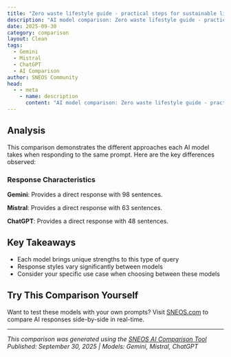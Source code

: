 ```yaml
---
title: "Zero waste lifestyle guide - practical steps for sustainable living"
description: "AI model comparison: Zero waste lifestyle guide - practical steps for sustainable living..."
date: 2025-09-30
category: comparison
layout: Clean
tags:
  - Gemini
  - Mistral
  - ChatGPT
  - AI Comparison
author: SNEOS Community
head:
  - - meta
    - name: description
      content: "AI model comparison: Zero waste lifestyle guide - practical steps for sustainable living..."
---
```


<ChatComparison
  title="Zero waste lifestyle guide - practical steps for sustainable living"
  prompt="Zero waste lifestyle guide - practical steps for sustainable living"
  :responses='{
    "Gemini": "## Zero Waste Lifestyle Guide: Practical Steps for Sustainable Living\n\nThe zero-waste lifestyle is about consciously reducing the amount of waste you send to landfills and incinerators. It\u0027s a journey, not a destination, and every little change makes a difference. This guide offers practical steps you can take to move towards a more sustainable and less wasteful life.\n\n**I. Understanding the Zero Waste Principles (The 5 R\u0027s):**\n\nBefore diving into practical tips, understanding the principles that guide zero waste is essential:\n\n*   **Refuse:** Say no to what you don\u0027t need. This is the first and most powerful step. Refuse single-use plastics, freebies you won\u0027t use, unnecessary promotional materials, and packaging.\n*   **Reduce:** Minimize what you need. Streamline your consumption and only buy what you truly need and will use.\n*   **Reuse:** Use items again and again. Repair broken items, buy second-hand, and opt for reusable containers, bags, and products.\n*   **Recycle:** Recycle what you can\u0027t refuse, reduce, or reuse. Familiarize yourself with your local recycling guidelines.\n*   **Rot (Compost):** Compost food scraps and yard waste. This turns organic waste into nutrient-rich soil.\n\n**II. Practical Steps to Reduce Waste:**\n\n**A. In the Kitchen:**\n\n*   **Shopping:**\n    *   **Bring your own reusable bags:** Keep them in your car, by the door, or in your purse.\n    *   **Use reusable produce bags:** Mesh or cloth bags for fruits and vegetables.\n    *   **Buy in bulk:** Bring your own jars or containers to fill with grains, nuts, seeds, spices, coffee, tea, and other dry goods.\n    *   **Shop at farmers markets:** Support local farmers and reduce packaging.\n    *   **Plan your meals:**  Reduce food waste by only buying what you need.\n    *   **Make a shopping list:** Stick to your list to avoid impulse purchases.\n    *   **Choose products with minimal packaging:** Opt for cardboard over plastic, and concentrated versions.\n    *   **Avoid individually wrapped items:** Choose larger sizes or make your own.\n*   **Food Storage:**\n    *   **Use reusable containers:** Glass jars, stainless steel containers, beeswax wraps, silicone bags, and reusable lids.\n    *   **Store food properly:** Proper storage extends shelf life and prevents waste.\n    *   **Learn to preserve food:** Canning, pickling, dehydrating, and freezing extend the life of seasonal produce.\n*   **Cooking \u0026 Eating:**\n    *   **Compost food scraps:** Invest in a countertop composter or outdoor bin.\n    *   **Use reusable dishcloths and towels:** Replace paper towels with cloth alternatives.\n    *   **Wash dishes with a solid dish soap bar and a wooden scrub brush.**\n    *   **Make your own cleaning products:**  Vinegar, baking soda, and lemon juice are effective and eco-friendly cleaners.\n    *   **Use reusable utensils, plates, and cups:** At home and when ordering takeout.\n*   **Drinks:**\n    *   **Carry a reusable water bottle:** Avoid single-use plastic bottles.\n    *   **Use a reusable coffee cup:** Many coffee shops offer discounts for bringing your own cup.\n    *   **Brew your own coffee or tea:** Reduce the waste from disposable pods or teabags.\n    *   **Say no to straws:** Or bring your own reusable straw (stainless steel, bamboo, silicone).\n\n**B. In the Bathroom:**\n\n*   **Personal Care:**\n    *   **Switch to solid toiletries:** Shampoo bars, conditioner bars, soap bars, and deodorant bars reduce plastic packaging.\n    *   **Use reusable cotton rounds:**  Cloth rounds for removing makeup or applying toner.\n    *   **Try a safety razor:**  Reduces waste from disposable razors.\n    *   **Use a bamboo toothbrush:**  A more sustainable alternative to plastic toothbrushes.\n    *   **DIY beauty products:** Make your own lotions, scrubs, and masks with natural ingredients.\n    *   **Menstrual care:** Opt for a menstrual cup or reusable cloth pads.\n*   **Cleaning:**\n    *   **Make your own bathroom cleaners:**  Vinegar, baking soda, and essential oils can be used for cleaning toilets, sinks, and showers.\n    *   **Use a reusable toilet brush:**  Avoid disposable toilet cleaning products.\n    *   **Refillable cleaners:** If DIY is not for you, look for concentrated cleaning products that you can dilute and refill your own bottles.\n\n**C. In the Laundry Room:**\n\n*   **Use laundry detergent sheets, pods without plastic film, or make your own.**\n*   **Use dryer balls instead of dryer sheets.**\n*   **Air dry clothes whenever possible to reduce energy consumption and wear on clothes.**\n*   **Wash clothes less often.**\n*   **Mend clothes to extend their lifespan.**\n\n**D. On the Go:**\n\n*   **BYOK (Bring Your Own Kit):**  A small bag containing reusable utensils, a napkin, a water bottle, and a shopping bag.\n*   **Refuse single-use items:**  Politely decline straws, plastic cutlery, napkins, and unnecessary packaging.\n*   **Support businesses with sustainable practices:**  Choose restaurants and cafes that offer reusable options or have reduced their waste.\n*   **Pack your own snacks and meals:**  Avoid buying pre-packaged snacks and drinks.\n*   **Plan ahead:**  Think about potential waste situations and pack accordingly.\n\n**E. At Home \u0026 General:**\n\n*   **Reduce paper consumption:**\n    *   **Unsubscribe from junk mail:**  Contact companies directly or use online services to opt out.\n    *   **Pay bills online:**  Opt for electronic statements and payments.\n    *   **Use a digital notebook or tablet:**  Reduce paper usage for notes and lists.\n    *   **Borrow books from the library:**  Instead of buying new books.\n*   **Repair and repurpose items:**  Fix broken items instead of replacing them. Get creative with repurposing old items into something new.\n*   **Buy second-hand:**  Shop at thrift stores, consignment shops, and online marketplaces for clothes, furniture, and other items.\n*   **Donate unwanted items:**  Give away items you no longer need to charity organizations, friends, or family.\n*   **Choose experiences over things:**  Focus on creating memories instead of accumulating possessions.\n*   **Say no to promotional items:**  Decline freebies you don\u0027t need.\n*   **Advocate for change:**  Support businesses and policies that promote sustainability.\n\n**III. Mindset and Motivation:**\n\n*   **Start small:** Don\u0027t try to do everything at once. Choose one or two areas to focus on and gradually expand.\n*   **Be patient with yourself:**  It takes time to change habits. Don\u0027t get discouraged if you slip up.\n*   **Focus on progress, not perfection:**  Every little bit counts.\n*   **Find a zero-waste community:**  Connect with others who are on the same journey for support and inspiration.\n*   **Educate yourself:**  Learn about the environmental impact of waste and the benefits of zero-waste living.\n*   **Remember your \u0022why\u0022:**  Why are you choosing to live a zero-waste lifestyle? Keeping your motivation in mind will help you stay on track.\n*   **Celebrate your successes:**  Acknowledge and celebrate your progress to stay motivated.\n\n**IV. Resources:**\n\n*   **Websites:** Zero Waste Home, Going Zero Waste, Package Free Shop.\n*   **Books:**  \u0022Zero Waste Home\u0022 by Bea Johnson, \u0022The Zero Waste Lifestyle\u0022 by Amy Korst.\n*   **Local Resources:**  Search for local composting programs, recycling centers, bulk stores, and repair cafes.\n\n**V. Important Considerations:**\n\n*   **Accessibility and Affordability:**  Zero waste can sometimes be more expensive upfront. Prioritize affordable swaps and DIY options.  Look for community initiatives that offer affordable or free resources.\n*   **Individual Circumstances:**  Adapt zero-waste practices to your own lifestyle and needs.  Not every solution will work for everyone.\n*   **Systemic Change:**  While individual actions are important, advocating for systemic changes (e.g., extended producer responsibility, better recycling infrastructure) is crucial for lasting impact.\n\nBy implementing these practical steps and embracing the zero-waste mindset, you can significantly reduce your environmental footprint and contribute to a more sustainable future. Remember, it\u0027s a journey, not a destination. Enjoy the process and celebrate your progress along the way!\n",
    "Mistral": "Adopting a zero waste lifestyle is a journey that involves reducing, reusing, recycling, and composting to minimize waste. Here\u0027s a practical guide to help you transition towards sustainable living:\n\n### 1. **Assess Your Waste**\n- **Audit Your Trash**: Start by examining what you throw away. This will help you identify areas where you can reduce waste.\n- **Track Your Habits**: Keep a log of your daily waste for a week to understand your consumption patterns.\n\n### 2. **Reduce**\n- **Buy Less**: Focus on essentials and avoid impulse purchases.\n- **Choose Durable Products**: Opt for items that are built to last.\n- **Avoid Single-Use Plastics**: Carry reusable bags, water bottles, and containers.\n- **Buy in Bulk**: Purchase larger quantities to reduce packaging waste.\n- **Digital Over Physical**: Opt for digital books, magazines, and tickets.\n\n### 3. **Reuse**\n- **Repurpose Items**: Find new uses for old items, such as turning old clothes into rags.\n- **Borrow or Rent**: Use libraries, tool-sharing programs, and rental services.\n- **Second-Hand Shopping**: Buy used items from thrift stores, garage sales, or online marketplaces.\n- **Repair and Maintain**: Fix broken items instead of replacing them.\n\n### 4. **Recycle**\n- **Know Your Local Recycling Rules**: Understand what can and cannot be recycled in your area.\n- **Separate Waste**: Properly sort recyclables from non-recyclables.\n- **Compost**: Set up a compost bin for organic waste like food scraps and yard trimmings.\n- **E-Waste**: Properly dispose of electronic waste through designated recycling programs.\n\n### 5. **Refuse**\n- **Say No to Freebies**: Politely decline free promotional items that you don\u2019t need.\n- **Avoid Junk Mail**: Opt out of receiving junk mail and catalogs.\n- **Minimize Packaging**: Choose products with minimal or no packaging.\n\n### 6. **Rot**\n- **Composting**: Start a compost pile or use a compost bin to turn organic waste into nutrient-rich soil.\n- **Vermicomposting**: Use worms to compost food scraps if you live in an apartment.\n\n### 7. **Shop Smart**\n- **Buy Local**: Support local farmers and businesses to reduce transportation emissions.\n- **Choose Sustainable Brands**: Look for products with eco-friendly certifications.\n- **Avoid Over-Packaged Goods**: Opt for products with less packaging.\n\n### 8. **DIY and Homemade**\n- **Make Your Own**: Create your own cleaning products, beauty products, and food from scratch.\n- **Grow Your Own**: Start a small garden or herb patch to grow your own produce.\n\n### 9. **Energy Efficiency**\n- **Use Energy-Efficient Appliances**: Choose appliances with high energy ratings.\n- **Conserve Energy**: Turn off lights and electronics when not in use.\n- **Renewable Energy**: Consider switching to renewable energy sources like solar or wind power.\n\n### 10. **Transportation**\n- **Public Transportation**: Use buses, trains, or carpooling.\n- **Bike or Walk**: Opt for biking or walking for short distances.\n- **Electric Vehicles**: Consider switching to an electric or hybrid vehicle.\n\n### 11. **Community Involvement**\n- **Join Local Initiatives**: Participate in community clean-up drives and recycling programs.\n- **Educate Others**: Share your knowledge and experiences with friends and family.\n- **Advocate for Change**: Support policies and legislation that promote sustainability.\n\n### 12. **Mindful Consumption**\n- **Plan Meals**: Reduce food waste by planning meals and buying only what you need.\n- **Use Leftovers**: Find creative ways to use leftovers.\n- **Support Sustainable Agriculture**: Choose organic and sustainably farmed products.\n\n### 13. **Personal Care**\n- **Reusable Products**: Use reusable menstrual products, razors, and toothbrushes.\n- **Natural Ingredients**: Opt for personal care products with natural, non-toxic ingredients.\n\n### 14. **Home Management**\n- **Minimalist Decor**: Choose a minimalist approach to home decor to reduce clutter.\n- **Eco-Friendly Cleaning**: Use natural cleaning products or make your own.\n\n### 15. **Education and Awareness**\n- **Stay Informed**: Keep up with the latest in sustainable living and zero waste practices.\n- **Share Knowledge**: Educate others about the benefits of a zero waste lifestyle.\n\n### Final Thoughts\nTransitioning to a zero waste lifestyle is a gradual process. Start with small changes and build on them over time. Every effort counts, and collectively, these actions can make a significant difference.",
    "ChatGPT": "Certainly! Here\u2019s a practical guide to adopting a zero waste lifestyle with actionable steps for sustainable living:\n\n### Zero Waste Lifestyle Guide: Practical Steps for Sustainable Living\n\n---\n\n#### 1. **Understand Zero Waste**\n- Aim to send as little waste as possible to landfills and incinerators.\n- Focus on reducing, reusing, recycling, and composting.\n\n---\n\n#### 2. **Refuse Unnecessary Items**\n- Say no to single-use plastics like straws, bags, and cutlery.\n- Avoid free promotional items that you don\u2019t need.\n\n---\n\n#### 3. **Reduce Consumption**\n- Buy only what you need.\n- Choose quality over quantity to increase product lifespan.\n- Repair and maintain items instead of discarding them.\n\n---\n\n#### 4. **Reuse and Repurpose**\n- Use reusable bags, bottles, and containers.\n- Repurpose jars, boxes, and fabric for storage or crafts.\n- Donate or sell items you no longer need.\n\n---\n\n#### 5. **Recycle Properly**\n- Learn your local recycling guidelines.\n- Clean and sort recyclables to avoid contamination.\n- Recycle electronics and batteries at designated centers.\n\n---\n\n#### 6. **Compost Organic Waste**\n- Collect food scraps and yard waste.\n- Use a home compost bin or community composting services.\n- Compost enriches soil and reduces methane emissions.\n\n---\n\n#### 7. **Shop Mindfully**\n- Buy in bulk to reduce packaging.\n- Choose package-free or minimal packaging products.\n- Support local farmers and markets.\n- Opt for second-hand or vintage shopping.\n\n---\n\n#### 8. **Sustainable Food Choices**\n- Plan meals to minimize food waste.\n- Eat seasonal, local, and plant-based foods.\n- Preserve excess food by freezing, canning, or drying.\n\n---\n\n#### 9. **Use Sustainable Personal Care and Cleaning Products**\n- Make your own cleaning solutions using vinegar, baking soda.\n- Choose bar soaps and shampoo bars.\n- Use reusable makeup remover pads.\n\n---\n\n#### 10. **Practice Conscious Transportation**\n- Walk, bike, or use public transportation.\n- Carpool or drive fuel-efficient vehicles.\n\n---\n\n#### 11. **Educate and Involve Others**\n- Share your zero waste journey with friends and family.\n- Participate in community clean-ups and sustainability groups.\n- Advocate for waste reduction policies at local levels.\n\n---\n\n### Additional Tips\n- Keep a zero waste kit (reusable utensils, straws, napkins) in your bag.\n- Track your waste to identify and improve problem areas.\n- Be patient and flexible\u2014transitioning to zero waste is a gradual process.\n\n---\n\nAdopting a zero waste lifestyle helps reduce your environmental impact, conserve resources, and promote a healthier planet. Small consistent changes make a significant difference over time!"
  }'
  published-date="16:19"
/>

## Analysis

This comparison demonstrates the different approaches each AI model takes when responding to the same prompt. Here are the key differences observed:

### Response Characteristics

**Gemini**: Provides a direct response with 98 sentences. 

**Mistral**: Provides a direct response with 63 sentences. 

**ChatGPT**: Provides a direct response with 48 sentences. 

## Key Takeaways

- Each model brings unique strengths to this type of query
- Response styles vary significantly between models
- Consider your specific use case when choosing between these models

## Try This Comparison Yourself

Want to test these models with your own prompts? Visit [SNEOS.com](https://sneos.com) to compare AI responses side-by-side in real-time.

---

*This comparison was generated using the [SNEOS AI Comparison Tool](https://sneos.com)*
*Published: September 30, 2025 | Models: Gemini, Mistral, ChatGPT*
